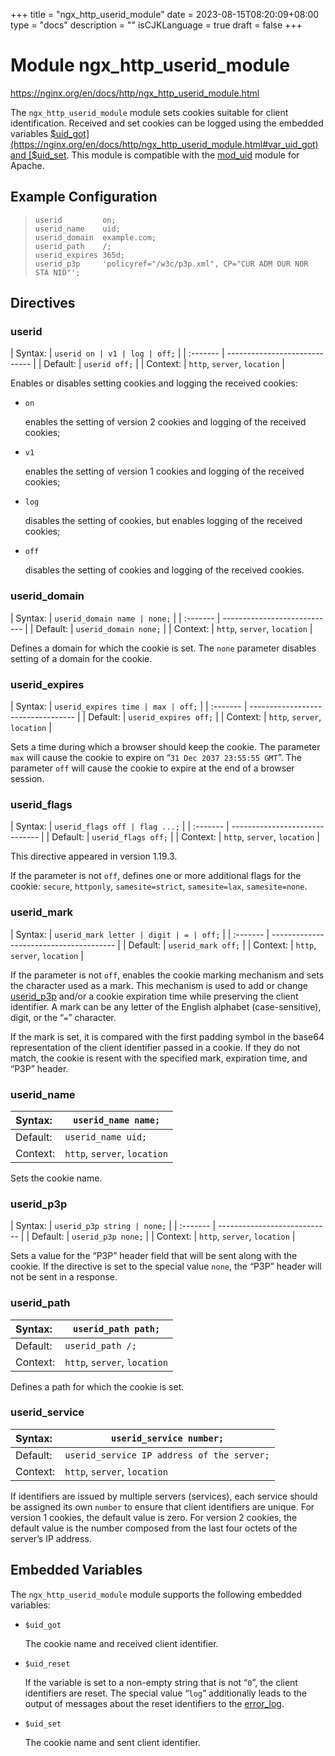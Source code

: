 +++
title = "ngx_http_userid_module"
date = 2023-08-15T08:20:09+08:00
type = "docs"
description = ""
isCJKLanguage = true
draft = false
+++

# Module ngx_http_userid_module

https://nginx.org/en/docs/http/ngx_http_userid_module.html



The `ngx_http_userid_module` module sets cookies suitable for client identification. Received and set cookies can be logged using the embedded variables [$uid_got](https://nginx.org/en/docs/http/ngx_http_userid_module.html#var_uid_got) and [$uid_set](https://nginx.org/en/docs/http/ngx_http_userid_module.html#var_uid_set). This module is compatible with the [mod_uid](http://www.lexa.ru/programs/mod-uid-eng.html) module for Apache.



## Example Configuration



> ```
> userid         on;
> userid_name    uid;
> userid_domain  example.com;
> userid_path    /;
> userid_expires 365d;
> userid_p3p     'policyref="/w3c/p3p.xml", CP="CUR ADM OUR NOR STA NID"';
> ```





## Directives



### userid

| Syntax:  | `userid on | v1 | log | off;` |
| :------- | ----------------------------- |
| Default: | `userid off;`                 |
| Context: | `http`, `server`, `location`  |

Enables or disables setting cookies and logging the received cookies:

- `on`

  enables the setting of version 2 cookies and logging of the received cookies;

- `v1`

  enables the setting of version 1 cookies and logging of the received cookies;

- `log`

  disables the setting of cookies, but enables logging of the received cookies;

- `off`

  disables the setting of cookies and logging of the received cookies.





### userid_domain

| Syntax:  | `userid_domain name | none;` |
| :------- | ---------------------------- |
| Default: | `userid_domain none;`        |
| Context: | `http`, `server`, `location` |

Defines a domain for which the cookie is set. The `none` parameter disables setting of a domain for the cookie.



### userid_expires

| Syntax:  | `userid_expires time | max | off;` |
| :------- | ---------------------------------- |
| Default: | `userid_expires off;`              |
| Context: | `http`, `server`, `location`       |

Sets a time during which a browser should keep the cookie. The parameter `max` will cause the cookie to expire on “`31 Dec 2037 23:55:55 GMT`”. The parameter `off` will cause the cookie to expire at the end of a browser session.



### userid_flags

| Syntax:  | `userid_flags off | flag ...;` |
| :------- | ------------------------------ |
| Default: | `userid_flags off;`            |
| Context: | `http`, `server`, `location`   |

This directive appeared in version 1.19.3.

If the parameter is not `off`, defines one or more additional flags for the cookie: `secure`, `httponly`, `samesite=strict`, `samesite=lax`, `samesite=none`.



### userid_mark

| Syntax:  | `userid_mark letter | digit | = | off;` |
| :------- | --------------------------------------- |
| Default: | `userid_mark off;`                      |
| Context: | `http`, `server`, `location`            |

If the parameter is not `off`, enables the cookie marking mechanism and sets the character used as a mark. This mechanism is used to add or change [userid_p3p](https://nginx.org/en/docs/http/ngx_http_userid_module.html#userid_p3p) and/or a cookie expiration time while preserving the client identifier. A mark can be any letter of the English alphabet (case-sensitive), digit, or the “`=`” character.

If the mark is set, it is compared with the first padding symbol in the base64 representation of the client identifier passed in a cookie. If they do not match, the cookie is resent with the specified mark, expiration time, and “P3P” header.



### userid_name

| Syntax:  | `userid_name name;`          |
| :------- | ---------------------------- |
| Default: | `userid_name uid;`           |
| Context: | `http`, `server`, `location` |

Sets the cookie name.



### userid_p3p

| Syntax:  | `userid_p3p string | none;`  |
| :------- | ---------------------------- |
| Default: | `userid_p3p none;`           |
| Context: | `http`, `server`, `location` |

Sets a value for the “P3P” header field that will be sent along with the cookie. If the directive is set to the special value `none`, the “P3P” header will not be sent in a response.



### userid_path

| Syntax:  | `userid_path path;`          |
| :------- | ---------------------------- |
| Default: | `userid_path /;`             |
| Context: | `http`, `server`, `location` |

Defines a path for which the cookie is set.



### userid_service

| Syntax:  | `userid_service number;`                   |
| :------- | ------------------------------------------ |
| Default: | `userid_service IP address of the server;` |
| Context: | `http`, `server`, `location`               |

If identifiers are issued by multiple servers (services), each service should be assigned its own `number` to ensure that client identifiers are unique. For version 1 cookies, the default value is zero. For version 2 cookies, the default value is the number composed from the last four octets of the server’s IP address.



## Embedded Variables

The `ngx_http_userid_module` module supports the following embedded variables:

- `$uid_got`

  The cookie name and received client identifier.

- `$uid_reset`

  If the variable is set to a non-empty string that is not “`0`”, the client identifiers are reset. The special value “`log`” additionally leads to the output of messages about the reset identifiers to the [error_log](https://nginx.org/en/docs/ngx_core_module.html#error_log).

- `$uid_set`

  The cookie name and sent client identifier.